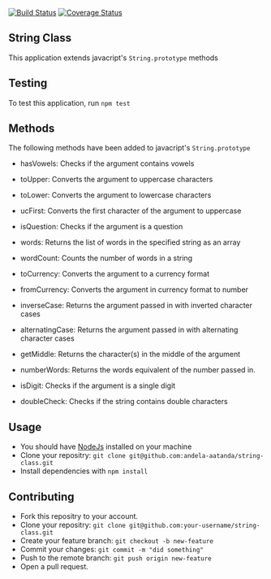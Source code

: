 [![Build Status](https://travis-ci.org/andela-aatanda/checkpoint2-string-class.svg?branch=development)](https://travis-ci.org/andela-aatanda/checkpoint2-string-class)
[![Coverage Status](https://coveralls.io/repos/github/andela-aatanda/checkpoint2-string-class/badge.svg?branch=development)](https://coveralls.io/github/andela-aatanda/checkpoint2-string-class?branch=development)

## String Class
This application extends javacript's `String.prototype` methods

## Testing
To test this application, run `npm test`

## Methods
The following methods have been added to javacript's `String.prototype`
- hasVowels: Checks if the argument contains vowels
- toUpper: Converts the argument to uppercase characters

- toLower: Converts the argument to lowercase characters

- ucFirst: Converts the  first character of the argument to uppercase

- isQuestion: Checks if the argument is a question

- words: Returns the list of words in the specified string as an array

- wordCount: Counts the number of words in a string

- toCurrency: Converts the argument to a currency format

- fromCurrency: Converts the argument in currency format to number

- inverseCase: Returns the argument passed in with inverted character cases

- alternatingCase: Returns the argument passed in with alternating character cases

- getMiddle: Returns the character(s) in the middle of the argument

- numberWords: Returns the words equivalent of the number passed in.

- isDigit: Checks if the argument is a single digit

- doubleCheck: Checks if the string contains double characters

## Usage
- You should have [NodeJs](https://nodejs.org) installed on your machine
- Clone your repositry: `git clone git@github.com:andela-aatanda/string-class.git`
- Install dependencies with `npm install`

## Contributing

- Fork this repositry to your account.
- Clone your repositry: `git clone git@github.com:your-username/string-class.git`
- Create your feature branch: `git checkout -b new-feature`
- Commit your changes: `git commit -m "did something"`
- Push to the remote branch: `git push origin new-feature`
- Open a pull request.